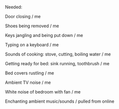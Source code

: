 Needed:

Door closing / me

Shoes being removed / me 

Keys jangling and being put down / me

Typing on a keyboard / me

Sounds of cooking: stove, cutting, boiling water / me

Getting ready for bed: sink running, toothbrush / me

Bed covers rustling / me

Ambient TV noise / me

White noise of bedroom with fan / me

Enchanting ambient music/sounds / pulled from online
